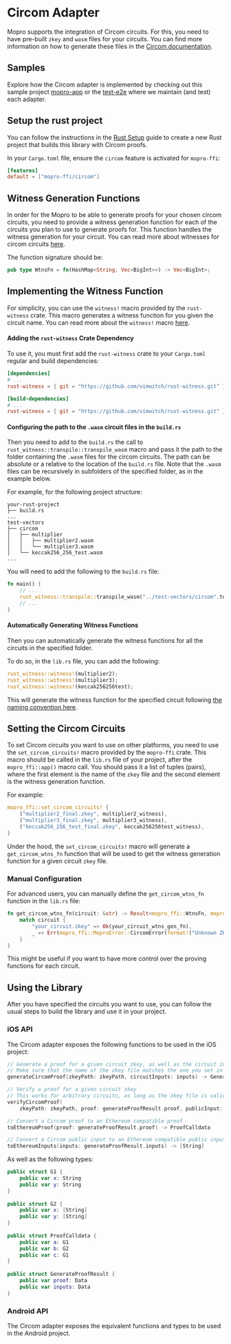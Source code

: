 # Circom Adapter

Mopro supports the integration of Circom circuits. For this, you need to have pre-built `zkey` and `wasm` files for your
circuits. You can find more information on how to generate these files in the [Circom documentation](https://docs.circom.io).

## Samples

Explore how the Circom adapter is implemented by checking out this sample project [mopro-app](https://github.com/vimwitch/mopro-app) 
or the [test-e2e](https://github.com/zkmopro/mopro/tree/main/test-e2e) where we maintain (and test) each adapter.

## Setup the rust project

You can follow the instructions in the [Rust Setup](/getting-started/rust-setup.md) guide to create a new Rust project that builds this library with Circom proofs.

In your `Cargo.toml` file, ensure the `circom` feature is activated for `mopro-ffi`:

```toml
[features]
default = ["mopro-ffi/circom"]
```

## Witness Generation Functions

In order for the Mopro to be able to generate proofs for your chosen circom circuits, you need to provide a witness
generation function for each of the circuits you plan to use to generate proofs for. This function handles the witness
generation for your circuit. You can read more about witnesses for circom circuits [here](https://docs.circom.io/background/background/#witness).

The function signature should be:

```rust
pub type WtnsFn = fn(HashMap<String, Vec<BigInt>>) -> Vec<BigInt>;
```

## Implementing the Witness Function

For simplicity, you can use the `witness!` macro provided by the `rust-witness` crate. This macro generates a witness
function for you given the circuit name. You can read more about the `witness!` macro [here](https://github.com/vimwitch/rust-witness).

#### Adding the `rust-witness` Crate Dependency

To use it, you must first add the `rust-witness` crate to your `Cargo.toml` regular and build dependencies:

```toml
[dependencies]
# ...
rust-witness = { git = "https://github.com/vimwitch/rust-witness.git" }

[build-dependencies]
# ...
rust-witness = { git = "https://github.com/vimwitch/rust-witness.git" }
```

#### Configuring the path to the `.wasm` circuit files in the `build.rs`

Then you need to add to the `build.rs` the call to `rust_witness::transpile::transpile_wasm` macro and pass it the path 
to the folder containing the `.wasm` files for the circom circuits. The path can be absolute or a relative to the location 
of the `build.rs` file. Note that the `.wasm` files can be recursively in subfolders of the specified folder, as in the example below.

For example, for the following project structure:

```text
your-rust-project
├── build.rs
...
test-vectors
├── circom
│   ├── multiplier
│   │   ├── multiplier2.wasm
│   │   └── multiplier3.wasm
│   └── keccak256_256_test.wasm
...
```

You will need to add the following to the `build.rs` file:

```rust
fn main() {
    // ...
    rust_witness::transpile::transpile_wasm("../test-vectors/circom".to_string());
    // ...
}
```

#### Automatically Generating Witness Functions

Then you can automatically generate the witness functions for all the circuits in the specified folder.

To do so, in the `lib.rs` file, you can add the following:

```rust
rust_witness::witness!(multiplier2);
rust_witness::witness!(multiplier3);
rust_witness::witness!(keccak256256test);    
```

This will generate the witness function for the specified circuit following [the naming convention here](https://github.com/vimwitch/rust-witness?tab=readme-ov-file#rust-witness). 

## Setting the Circom Circuits

To set Circom circuits you want to use on other platforms, you need to use the `set_circom_circuits!` macro provided by the 
`mopro-ffi` crate. This macro should be called in the `lib.rs` file of your project, after the `mopro_ffi::app()` macro call.
 You should pass it a list of tuples (pairs), where the first element is the name of the `zkey` file and the second element is the witness generation function.

For example:

```rust
mopro_ffi::set_circom_circuits! {
    ("multiplier2_final.zkey", multiplier2_witness),
    ("multiplier3_final.zkey", multiplier3_witness),
    ("keccak256_256_test_final.zkey", keccak256256test_witness),
}
```

Under the hood, the `set_circom_circuits!` macro will generate a `get_circom_wtns_fn` function that will be used to get
the witness generation function for a given circuit `zkey` file.

### Manual Configuration

For advanced users, you can manually define the `get_circom_wtns_fn` function in the `lib.rs` file:

```rust
fn get_circom_wtns_fn(circuit: &str) -> Result<mopro_ffi::WtnsFn, mopro_ffi::MoproError> {
    match circuit {
        "your_circuit.zkey" => Ok(your_circuit_wtns_gen_fn),
        _ => Err(mopro_ffi::MoproError::CircomError(format!("Unknown ZKEY: {}", circuit).to_string()))
    }
}
```

This might be useful if you want to have more control over the proving functions for each circuit.

## Using the Library

After you have specified the circuits you want to use, you can follow the usual steps to build the library and use it in your project.

### iOS API

The Circom adapter exposes the following functions to be used in the iOS project:

```swift
// Generate a proof for a given circuit zkey, as well as the circuit inputs
// Make sure that the name of the zkey file matches the one you set in the `set_circom_circuits!` macro
generateCircomProof(zkeyPath: zkeyPath, circuitInputs: inputs) -> GenerateProofResult

// Verify a proof for a given circuit zkey
// This works for arbitrary circuits, as long as the zkey file is valid
verifyCircomProof(
    zkeyPath: zkeyPath, proof: generateProofResult.proof, publicInput: generateProofResult.inputs) -> Bool

// Convert a Circom proof to an Ethereum compatible proof
toEthereumProof(proof: generateProofResult.proof) -> ProofCalldata

// Convert a Circom public input to an Ethereum compatible public input
toEthereumInputs(inputs: generateProofResult.inputs) -> [String]
```

As well as the following types:

```swift
public struct G1 {
    public var x: String
    public var y: String
}
    
public struct G2 {
    public var x: [String]
    public var y: [String]
}
    
public struct ProofCalldata {
    public var a: G1
    public var b: G2
    public var c: G1
}
    
public struct GenerateProofResult {
    public var proof: Data
    public var inputs: Data
}
```

### Android API

The Circom adapter exposes the equivalent functions and types to be used in the Android project. 


